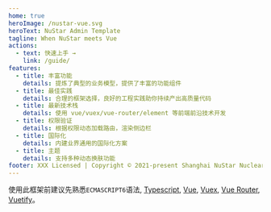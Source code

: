 ```yaml
---
home: true
heroImage: /nustar-vue.svg
heroText: NuStar Admin Template
tagline: When NuStar meets Vue
actions:
  - text: 快速上手 →
    link: /guide/
features:
  - title: 丰富功能
    details: 提炼了典型的业务模型，提供了丰富的功能组件
  - title: 最佳实践
    details: 合理的框架选择，良好的工程实践助你持续产出高质量代码
  - title: 最新技术栈
    details: 使用 vue/vuex/vue-router/element 等前端前沿技术开发
  - title: 权限验证
    details: 根据权限动态加载路由，渲染侧边栏
  - title: 国际化
    details: 内建业界通用的国际化方案
  - title: 主题
    details: 支持多种动态换肤功能
footer: XXX Licensed | Copyright © 2021-present Shanghai NuStar Nuclear Power Technology Co., Ltd.
---
```


使用此框架前建议先熟悉`ECMASCRIPT6`语法,
[Typescript](https://www.typescriptlang.org/docs/handbook/basic-types.html),
[Vue](https://cn.vuejs.org/), [Vuex](https://vuex.vuejs.org/zh/guide/),
[Vue Router](https://router.vuejs.org/zh/),
[Vuetify](https://vuetifyjs.com/zh-Hans/)。
